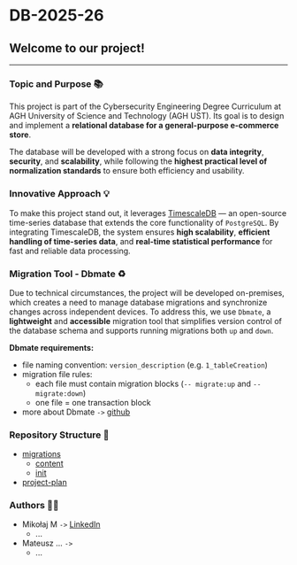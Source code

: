 # DB-2025-26

## Welcome to our project!
---

### Topic and Purpose 📚

This project is part of the Cybersecurity Engineering Degree Curriculum at AGH University of Science and Technology (AGH UST).
Its goal is to design and implement a **relational database for a general-purpose e-commerce store**.

The database will be developed with a strong focus on **data integrity**, **security**, and **scalability**, while following the **highest practical level of normalization standards** to ensure both efficiency and usability.

### Innovative Approach 💡

To make this project stand out, it leverages [TimescaleDB](https://www.tigerdata.com/blog/postgresql-timescaledb-1000x-faster-queries-90-data-compression-and-much-more) — an open-source time-series database that extends the core functionality of `PostgreSQL`.
By integrating TimescaleDB, the system ensures **high scalability**, **efficient handling of time-series data**, and **real-time statistical performance** for fast and reliable data processing.

### Migration Tool - Dbmate ♻️

Due to technical circumstances, the project will be developed on-premises, which creates a need to manage database migrations and synchronize changes across independent devices.
To address this, we use `Dbmate`, a **lightweight** and **accessible** migration tool that simplifies version control of the database schema and supports running migrations both `up` and `down`.

**Dbmate  requirements:** 
- file naming convention: `version_description` (e.g. `1_tableCreation`)
- migration file rules:
    - each file must contain migration blocks (`-- migrate:up` and `-- migrate:down`)
    - one file = one transaction block
- more about Dbmate `->` [github](https://github.com/amacneil/dbmate)

### Repository Structure 📂

- [migrations](https://github.com/marmag0/DB-2025-26/tree/main/migrations)
    - [content](https://github.com/marmag0/DB-2025-26/tree/main/migrations/content) 
    - [init](https://github.com/marmag0/DB-2025-26/tree/main/migrations/init)
- [project-plan](https://github.com/marmag0/DB-2025-26/tree/main/project-plan)

### Authors 👨‍🎓
- Mikołaj M `->` [LinkedIn](https://www.linkedin.com/in/mikolaj-mazur/)
    - ...
- Mateusz ... `->`
    - ...